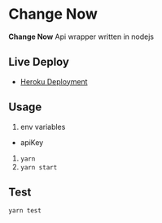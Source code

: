 # Change Now

**Change Now** Api wrapper written in nodejs

## Live Deploy

* [Heroku Deployment](https://change-now.herokuapp.com/swap)

<!--
 
 [![Flattr this git repo](http://api.flattr.com/button/flattr-badge-large.png)](https://flattr.com/submit/auto?user_id=username&url=https://github.com/username/sw-name&title=sw-name&language=&tags=github&category=software) 
 
 
 -->
 

## Usage

1. env variables
  * apiKey
1. `yarn`  
1. `yarn start`

## Test

`yarn test`
